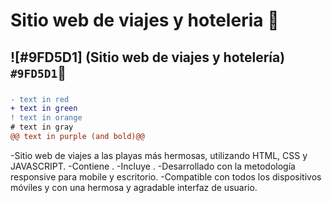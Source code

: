# Sitio web de viajes y hoteleria   🌊
## ![#9FD5D1] (Sitio web de viajes y hotelería) `#9FD5D1`🌊
### 
```diff
- text in red
+ text in green
! text in orange
# text in gray
@@ text in purple (and bold)@@
```

-Sitio web de viajes a las playas más hermosas, utilizando HTML, CSS y JAVASCRIPT.
-Contiene .
-Incluye .
-Desarrollado con la metodología responsive para mobile y escritorio.
-Compatible con todos los dispositivos móviles y con una hermosa y agradable interfaz de usuario.
